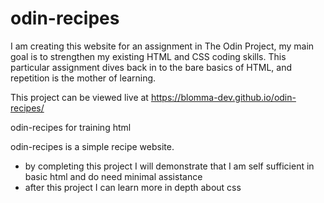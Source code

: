 # odin-recipes

I am creating this website for an assignment in The Odin Project, my main goal is to strengthen my existing HTML and CSS coding skills. This particular assignment dives back in to the bare basics of HTML, and repetition is the mother of learning.

This project can be viewed live at https://blomma-dev.github.io/odin-recipes/

odin-recipes for training html

odin-recipes is a simple recipe website.

- by completing this project I will demonstrate that I am self sufficient in basic html and do need minimal assistance
- after this project I can learn more in depth about css


